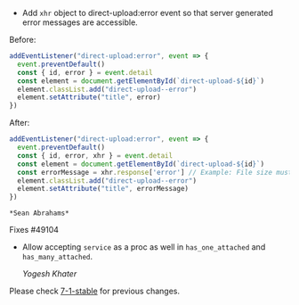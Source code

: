 * Add `xhr` object to direct-upload:error event so that server generated error messages are accessible.

Before:
```javascript
addEventListener("direct-upload:error", event => {
  event.preventDefault()
  const { id, error } = event.detail
  const element = document.getElementById(`direct-upload-${id}`)
  element.classList.add("direct-upload--error")
  element.setAttribute("title", error)
})
```

After:
```javascript
addEventListener("direct-upload:error", event => {
  event.preventDefault()
  const { id, error, xhr } = event.detail
  const element = document.getElementById(`direct-upload-${id}`)
  const errorMessage = xhr.response['error'] // Example: File size must be less than 100MB
  element.classList.add("direct-upload--error")
  element.setAttribute("title", errorMessage)
})
```

    *Sean Abrahams*

Fixes #49104

*   Allow accepting `service` as a proc as well in `has_one_attached` and `has_many_attached`.

    *Yogesh Khater*

Please check [7-1-stable](https://github.com/rails/rails/blob/7-1-stable/activestorage/CHANGELOG.md) for previous changes.

